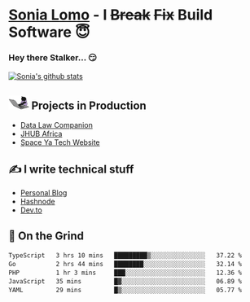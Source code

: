# [Sonia Lomo](https://sonylomo.github.io/) - I ~~Break~~ ~~Fix~~ Build Software 😇
### Hey there Stalker... 😏 

<a href="https://github.com/sonylomo/github-readme-stats">
  <img align="center" src="https://media.giphy.com/media/lU05nFSW6Y2A/giphy.gif" alt="Sonia's github stats" />
</a>

## <img src="assets/devcat.gif" width="40"> Projects in Production
- [Data Law Companion](https://datalawcompanion.org/)
- [JHUB Africa](https://jhubafrica.com/)
- [Space Ya Tech Website](https://www.spaceyatech.com/)

## ✍️ I write technical stuff
- [Personal Blog](https://sonylomo-github-io.vercel.app/blog)
- [Hashnode](https://sonylomo.hashnode.dev/)
- [Dev.to](https://dev.to/sonylomo)

## 🤡 On the Grind
<!--START_SECTION:waka-->

```txt
TypeScript   3 hrs 10 mins   █████████▒░░░░░░░░░░░░░░░   37.22 %
Go           2 hrs 44 mins   ████████░░░░░░░░░░░░░░░░░   32.14 %
PHP          1 hr 3 mins     ███░░░░░░░░░░░░░░░░░░░░░░   12.36 %
JavaScript   35 mins         █▓░░░░░░░░░░░░░░░░░░░░░░░   06.89 %
YAML         29 mins         █▒░░░░░░░░░░░░░░░░░░░░░░░   05.77 %
```

<!--END_SECTION:waka-->
